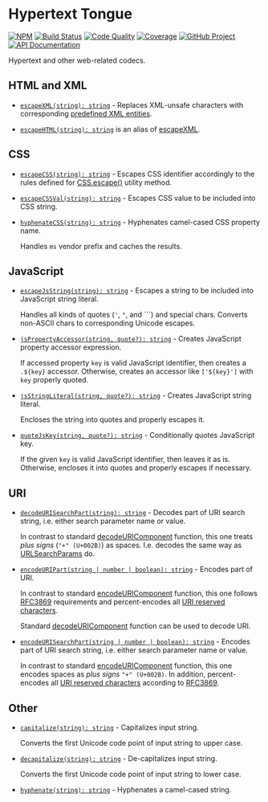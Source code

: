 # Hypertext Tongue

[![NPM][npm-image]][npm-url]
[![Build Status][build-status-img]][build-status-link]
[![Code Quality][quality-img]][quality-link]
[![Coverage][coverage-img]][coverage-link]
[![GitHub Project][github-image]][github-url]
[![API Documentation][api-docs-image]][API documentation]

Hypertext and other web-related codecs.

[npm-image]: https://img.shields.io/npm/v/httongue.svg?logo=npm
[npm-url]: https://www.npmjs.com/package/httongue
[build-status-img]: https://github.com/hatsyjs/httongue/workflows/Build/badge.svg
[build-status-link]: https://github.com/hatsyjs/httongue/actions?query=workflow%3ABuild
[quality-img]: https://app.codacy.com/project/badge/Grade/67c2c4c63f1342569d693d27288749bf
[quality-link]: https://app.codacy.com/gh/hatsyjs/httongue/dashboard?utm_source=gh&utm_medium=referral&utm_content=&utm_campaign=Badge_grade
[coverage-img]: https://app.codacy.com/project/badge/Coverage/67c2c4c63f1342569d693d27288749bf
[coverage-link]: https://www.codacy.com/gh/hatsyjs/httongue/dashboard?utm_source=github.com&utm_medium=referral&utm_content=hatsyjs/httongue&utm_campaign=Badge_Coverage
[github-image]: https://img.shields.io/static/v1?logo=github&label=GitHub&message=project&color=informational
[github-url]: https://github.com/hatsyjs/httongue
[api-docs-image]: https://img.shields.io/static/v1?logo=typescript&label=API&message=docs&color=informational
[API documentation]: https://hatsyjs.github.io/httongue/

## HTML and XML

- [`escapeXML(string): string`][escapeXML] - Replaces XML-unsafe characters with corresponding
  [predefined XML entities].

- [`escapeHTML(string): string`][escapeHTML] is an alias of [escapeXML].

[escapeHTML]: https://hatsyjs.github.io/httongue/modules.html#escapeHTML
[escapeXML]: https://hatsyjs.github.io/httongue/functions/escapeXML.html
[predefined XML entities]: https://en.wikipedia.org/wiki/List_of_XML_and_HTML_character_entity_references#Predefined_entities_in_XML

## CSS

- [`escapeCSS(string): string`][escapeCSS] - Escapes CSS identifier accordingly to the rules defined for [CSS.escape()]
  utility method.

- [`escapeCSSVal(string): string`][escapeCSSVal] - Escapes CSS value to be included into CSS string.

- [`hyphenateCSS(string): string`][hyphenateCSS] - Hyphenates camel-cased CSS property name.

  Handles `ms` vendor prefix and caches the results.

[escapeCSS]: https://hatsyjs.github.io/httongue/functions/escapeCSS.html
[escapeCSSVal]: https://hatsyjs.github.io/httongue/functions/escapeCSSVal.html
[hyphenateCSS]: https://hatsyjs.github.io/httongue/functions/hyphenateCSS.html
[CSS.escape()]: https://developer.mozilla.org/en-US/docs/Web/API/CSS/escape

## JavaScript

- [`escapeJsString(string): string`][escapeJsString] - Escapes a string to be included into JavaScript string literal.

  Handles all kinds of quotes (`'`, `"`, and `\``) and special chars. Converts non-ASCII chars to corresponding
  Unicode escapes.

- [`jsPropertyAccessor(string, quote?): string`][jsPropertyAccessor] - Creates JavaScript property accessor expression.

  If accessed property `key` is valid JavaScript identifier, then creates a `.${key}` accessor. Otherwise, creates an
  accessor like `['${key}']` with `key` properly quoted.

- [`jsStringLiteral(string, quote?): string`][jsStringLiteral] - Creates JavaScript string literal.

  Encloses the string into quotes and properly escapes it.

- [`quoteJsKey(string, quote?): string`][quoteJsKey] - Conditionally quotes JavaScript key.

  If the given `key` is valid JavaScript identifier, then leaves it as is. Otherwise, encloses it into quotes and
  properly escapes if necessary.

[escapeJsString]: https://hatsyjs.github.io/httongue/functions/escapeJsString.html
[jsPropertyAccessor]: https://hatsyjs.github.io/httongue/functions/jsPropertyAccessor.html
[jsStringLiteral]: https://hatsyjs.github.io/httongue/functions/jsStringLiteral.html
[quoteJsKey]: https://hatsyjs.github.io/httongue/functions/quoteJsKey.html

## URI

- [`decodeURISearchPart(string): string`][decodeURISearchPart] - Decodes part of URI search string, i.e. either search
  parameter name or value.

  In contrast to standard [decodeURIComponent] function, this one treats _plus signs_ (`"+" (U+002B)`) as spaces.
  I.e. decodes the same way as [URLSearchParams] do.

- [`encodeURIPart(string | number | boolean): string`][encodeURIPart] - Encodes part of URI.

  In contrast to standard [encodeURIComponent] function, this one follows [RFC3869] requirements and percent-encodes
  all [URI reserved characters].

  Standard [decodeURIComponent] function can be used to decode URI.

- [`encodeURISearchPart(string | number | boolean): string`][encodeURISearchPart] - Encodes part of URI search string,
  i.e. either search parameter name or value.

  In contrast to standard [encodeURIComponent] function, this one encodes spaces as _plus signs_ `"+" (U+002B)`.
  In addition, percent-encodes all [URI reserved characters] according to [RFC3869].

[decodeURISearchPart]: https://hatsyjs.github.io/httongue/functions/decodeURISearchPart.html
[decodeURIComponent]: https://developer.mozilla.org/en-US/docs/Web/JavaScript/Reference/Global_Objects/decodeURIComponent
[encodeURIComponent]: https://developer.mozilla.org/en-US/docs/Web/JavaScript/Reference/Global_Objects/encodeURIComponent
[encodeURIPart]: https://hatsyjs.github.io/httongue/functions/encodeURIPart.html
[encodeURISearchPart]: https://hatsyjs.github.io/httongue/functions/encodeURISearchPart.html
[URI reserved characters]: https://www.rfc-editor.org/rfc/rfc3986#section-2.2
[RFC3869]: https://www.rfc-editor.org/rfc/rfc3986
[URLSearchParams]: https://developer.mozilla.org/en-US/docs/Web/API/URLSearchParams/URLSearchParams

## Other

- [`capitalize(string): string`][capitalize] - Capitalizes input string.

  Converts the first Unicode code point of input string to upper case.

- [`decapitalize(string): string`][decapitalize] - De-capitalizes input string.

  Converts the first Unicode code point of input string to lower case.

- [`hyphenate(string): string`][hyphenate] - Hyphenates a camel-cased string.

[capitalize]: https://hatsyjs.github.io/httongue/functions/capitalize.html
[decapitalize]: https://hatsyjs.github.io/httongue/functions/decapitalize.html
[hyphenate]: https://hatsyjs.github.io/httongue/functions/hyphenate.html
